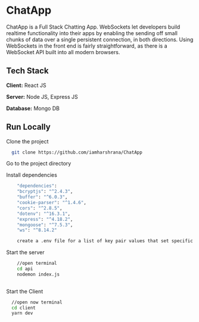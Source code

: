 # ChatApp

ChatApp is a Full Stack Chatting App.
WebSockets let developers build realtime functionality into their apps by enabling the sending off small chunks of data over a single persistent connection, in both directions. Using WebSockets in the front end is fairly straightforward, as there is a WebSocket API built into all modern browsers.
## Tech Stack

**Client:** React JS

**Server:** Node JS, Express JS

**Database:** Mongo DB
  

## Run Locally

Clone the project

```bash
  git clone https://github.com/iamharshrana/ChatApp
```

Go to the project directory

Install dependencies
```bash
    "dependencies":
    "bcryptjs": "^2.4.3",
    "buffer": "^6.0.3",
    "cookie-parser": "^1.4.6",
    "cors": "^2.8.5",
    "dotenv": "^16.3.1",
    "express": "^4.18.2",
    "mongoose": "^7.5.3",
    "ws": "^8.14.2"
```
```bash
    create a .env file for a list of key pair values that set specific variables for a container deployment
```
Start the server

```bash
    //open terminal
    cd api
    nodemon index.js
  
```
Start the Client

```bash
  //open now terminal
  cd client
  yarn dev
```
